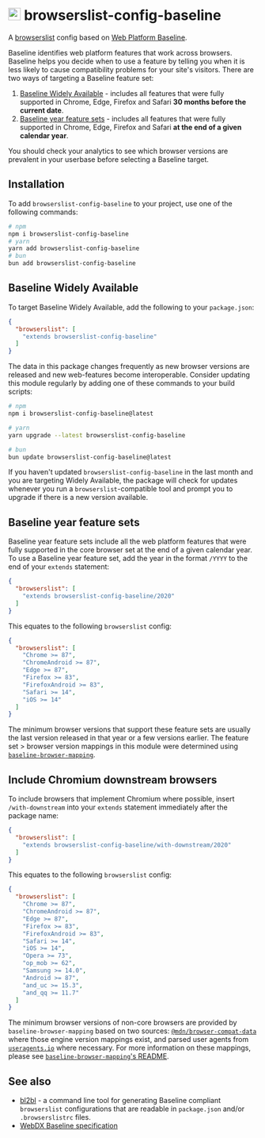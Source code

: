 # <img src="https://unpkg.com/browserslist-config-baseline@0.1.2/assets/icon.svg" height="25" alt="Baseline Widely Available logo"> browserslist-config-baseline

A [browserslist](https://www.npmjs.com/package/browserslist) config based on [Web Platform Baseline](https://developer.mozilla.org/en-US/docs/Glossary/Baseline/Compatibility).

Baseline identifies web platform features that work across browsers. Baseline helps you decide when to use a feature by telling you when it is less likely to cause compatibility problems for your site's visitors. There are two ways of targeting a Baseline feature set:

1. [Baseline Widely Available](#baseline-widely-available) - includes all features that were fully supported in Chrome, Edge, Firefox and Safari **30 months before the current date**.
2. [Baseline year feature sets](#baseline-year-feature-sets) - includes all features that were fully supported in Chrome, Edge, Firefox and Safari **at the end of a given calendar year**.

You should check your analytics to see which browser versions are prevalent in your userbase before selecting a Baseline target.

## Installation

To add `browserslist-config-baseline` to your project, use one of the following commands:

```sh
# npm
npm i browserslist-config-baseline
# yarn
yarn add browserslist-config-baseline
# bun
bun add browserslist-config-baseline
```

## Baseline Widely Available

To target Baseline Widely Available, add the following to your `package.json`:

<!-- prettier-ignore -->
```json
{
  "browserslist": [
    "extends browserslist-config-baseline"
  ]
}
```

The data in this package changes frequently as new browser versions are released and new web-features become interoperable. Consider updating this module regularly by adding one of these commands to your build scripts:

```sh
# npm
npm i browserslist-config-baseline@latest

# yarn
yarn upgrade --latest browserslist-config-baseline

# bun
bun update browserslist-config-baseline@latest
```

If you haven't updated `browserslist-config-baseline` in the last month and you are targeting Widely Available, the package will check for updates whenever you run a `browserslist`-compatible tool and prompt you to upgrade if there is a new version available.

## Baseline year feature sets

Baseline year feature sets include all the web platform features that were fully supported in the core browser set at the end of a given calendar year. To use a Baseline year feature set, add the year in the format `/YYYY` to the end of your `extends` statement:

<!-- prettier-ignore -->
```json
{
  "browserslist": [
    "extends browserslist-config-baseline/2020"
  ]
}
```

This equates to the following `browserslist` config:

```json
{
  "browserslist": [
    "Chrome >= 87",
    "ChromeAndroid >= 87",
    "Edge >= 87",
    "Firefox >= 83",
    "FirefoxAndroid >= 83",
    "Safari >= 14",
    "iOS >= 14"
  ]
}
```

The minimum browser versions that support these feature sets are usually the last version released in that year or a few versions earlier. The feature set > browser version mappings in this module were determined using [`baseline-browser-mapping`](https://npmjs.org/baseline-browser-mapping).

## Include Chromium downstream browsers

To include browsers that implement Chromium where possible, insert `/with-downstream` into your `extends` statement immediately after the package name:

<!-- prettier-ignore -->
```json
{
  "browserslist": [
    "extends browserslist-config-baseline/with-downstream/2020"
  ]
}
```

This equates to the following `browserslist` config:

```json
{
  "browserslist": [
    "Chrome >= 87",
    "ChromeAndroid >= 87",
    "Edge >= 87",
    "Firefox >= 83",
    "FirefoxAndroid >= 83",
    "Safari >= 14",
    "iOS >= 14",
    "Opera >= 73",
    "op_mob >= 62",
    "Samsung >= 14.0",
    "Android >= 87",
    "and_uc >= 15.3",
    "and_qq >= 11.7"
  ]
}
```

The minimum browser versions of non-core browsers are provided by `baseline-browser-mapping` based on two sources: [`@mdn/browser-compat-data`](https://npmjs.org/@mdn/browsers-compat-data) where those engine version mappings exist, and parsed user agents from [`useragents.io`](https://useragents.io) where necessary. For more information on these mappings, please see [`baseline-browser-mapping`'s README](https://www.npmjs.com/package/baseline-browser-mapping#downstream-browsers).

## See also

- [bl2bl](https://github.com/web-platform-dx/bl2bl) - a command line tool for generating Baseline compliant `browserslist` configurations that are readable in `package.json` and/or `.browserslistrc` files.
- [WebDX Baseline specification](https://github.com/web-platform-dx/web-features/blob/main/docs/baseline.md)
